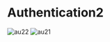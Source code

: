 # Authentication2
![au22](https://user-images.githubusercontent.com/84614724/119961770-0ac35200-bfc4-11eb-9c71-e84b23257e42.png)
![au21](https://user-images.githubusercontent.com/84614724/119961778-0c8d1580-bfc4-11eb-8388-5e2c02bf9c82.png)
